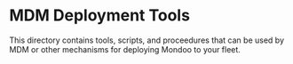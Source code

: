 # MDM Deployment Tools

This directory contains tools, scripts, and proceedures that can be used by MDM or other mechanisms for deploying Mondoo to your fleet.